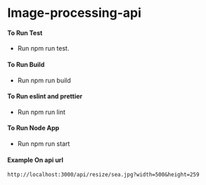 # Image-processing-api

#### To Run Test
- Run npm run test.

#### To Run Build
- Run npm run build

#### To Run eslint and prettier
- Run npm run lint

#### To Run Node App
- Run npm run start

#### Example On api url
```shell##
http://localhost:3000/api/resize/sea.jpg?width=500&height=259
```


